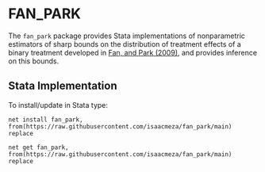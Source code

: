 # FAN_PARK

The `fan_park` package provides Stata implementations of nonparametric estimators of sharp bounds on the distribution of treatment effects of a binary treatment developed in [Fan, and Park (2009)](https://doi.org/10.1017/S0266466609990168), and provides inference on this bounds.


## Stata Implementation

To install/update in Stata type:
```
net install fan_park, from(https://raw.githubusercontent.com/isaacmeza/fan_park/main) replace
```
```
net get fan_park, from(https://raw.githubusercontent.com/isaacmeza/fan_park/main) replace
```

<br><br>